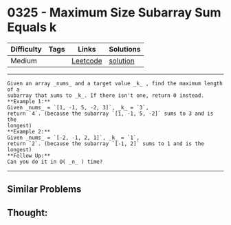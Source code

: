 # 0325 - Maximum Size Subarray Sum Equals k

Difficulty  | Tags | Links | Solutions
----------- | ---- | ----- | -----
Medium |  | [Leetcode](https://leetcode.com/problems/maximum-size-subarray-sum-equals-k) | [solution](https://leetcode.com/problems/maximum-size-subarray-sum-equals-k/solution/)


-----------

```
Given an array _nums_ and a target value _k_ , find the maximum length of a
subarray that sums to _k_. If there isn't one, return 0 instead.
**Example 1:**
Given _nums_ = `[1, -1, 5, -2, 3]`, _k_ = `3`,
return `4`. (because the subarray `[1, -1, 5, -2]` sums to 3 and is the
longest)
**Example 2:**
Given _nums_ = `[-2, -1, 2, 1]`, _k_ = `1`,
return `2`. (because the subarray `[-1, 2]` sums to 1 and is the longest)
**Follow Up:**
Can you do it in O( _n_ ) time?
```

-----------


## Similar Problems




## Thought:
